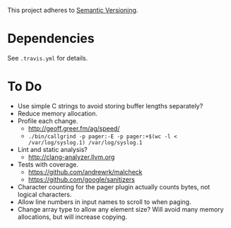 This project adheres to [Semantic Versioning](http://semver.org).

# Dependencies #

See `.travis.yml` for details.

# To Do #

- Use simple C strings to avoid storing buffer lengths separately?
- Reduce memory allocation.
- Profile each change.
  - http://geoff.greer.fm/ag/speed/
  - `./bin/callgrind -p pager:-E -p pager:+$(wc -l < /var/log/syslog.1) /var/log/syslog.1`
- Lint and static analysis?
  - http://clang-analyzer.llvm.org
- Tests with coverage.
  - https://github.com/andrewrk/malcheck
  - https://github.com/google/sanitizers
- Character counting for the pager plugin actually counts bytes, not logical characters.
- Allow line numbers in input names to scroll to when paging.
- Change array type to allow any element size? Will avoid many memory allocations, but will increase copying.
